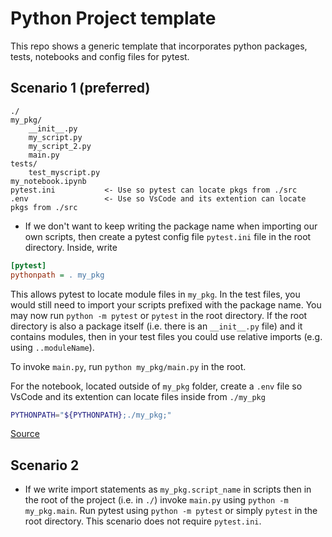 # Python Project template
This repo shows a generic template that incorporates python packages, tests, notebooks and config files for pytest. 

## Scenario 1 (preferred)
```
./
my_pkg/
	__init__.py
    my_script.py
    my_script_2.py
    main.py
tests/
    test_myscript.py
my_notebook.ipynb
pytest.ini           <- Use so pytest can locate pkgs from ./src 
.env                 <- Use so VsCode and its extention can locate pkgs from ./src
```
* If we don't want to keep writing the package name when importing our own scripts, then create a pytest config file `pytest.ini` file in the root directory. Inside, write 
```ini
[pytest]
pythonpath = . my_pkg
```
This allows pytest to locate module files in `my_pkg`. In the test files, you would still need to import your scripts prefixed with the package name. You may now run `python -m pytest` or `pytest` in the root directory. If the root directory is also a package itself (i.e. there is an `__init__.py` file) and it contains modules, then in your test files you could use relative imports (e.g. using `..moduleName`). 

To invoke `main.py`, run `python my_pkg/main.py` in the root. 

For the notebook, located outside of `my_pkg` folder, create a `.env` file so VsCode and its extention can locate files inside from `./my_pkg`
```bash
PYTHONPATH="${PYTHONPATH};./my_pkg;"
```

[Source](https://stackoverflow.com/a/72132699/8902929)

## Scenario 2

* If we write import statements as `my_pkg.script_name` in scripts then in the root of the project (i.e. in `./`) invoke  `main.py` using `python -m my_pkg.main`. Run pytest using `python -m pytest` or simply `pytest` in the root directory. This scenario does not require `pytest.ini`.
